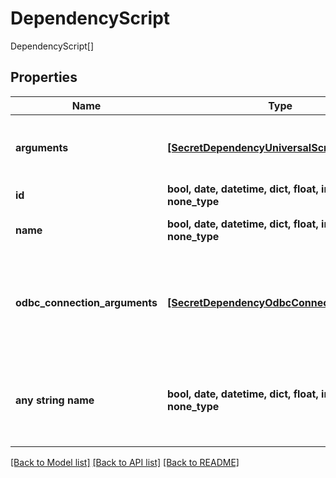 # DependencyScript

DependencyScript[]

## Properties
Name | Type | Description | Notes
------------ | ------------- | ------------- | -------------
**arguments** | [**[SecretDependencyUniversalScriptArgument]**](SecretDependencyUniversalScriptArgument.md) | The Settings of the script used for arguments | [optional] 
**id** | **bool, date, datetime, dict, float, int, list, str, none_type** | The Script Id | [optional] 
**name** | **bool, date, datetime, dict, float, int, list, str, none_type** | The name of the script | [optional] 
**odbc_connection_arguments** | [**[SecretDependencyOdbcConnectionArg]**](SecretDependencyOdbcConnectionArg.md) | The connection arguments of the script if it is a SQL based script | [optional] 
**any string name** | **bool, date, datetime, dict, float, int, list, str, none_type** | any string name can be used but the value must be the correct type | [optional]

[[Back to Model list]](../README.md#documentation-for-models) [[Back to API list]](../README.md#documentation-for-api-endpoints) [[Back to README]](../README.md)


